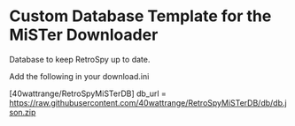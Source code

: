 # Custom Database Template for the MiSTer Downloader
Database to keep RetroSpy up to date.

Add the following in your download.ini

[40wattrange/RetroSpyMiSTerDB]
db_url = https://raw.githubusercontent.com/40wattrange/RetroSpyMiSTerDB/db/db.json.zip
